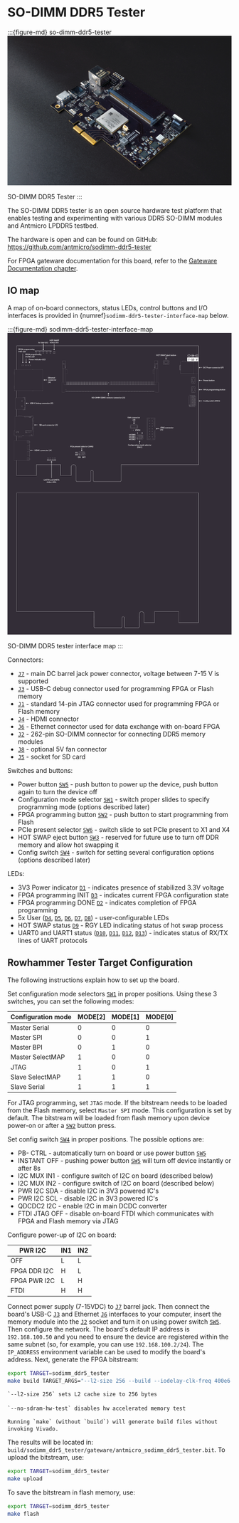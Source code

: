 # SO-DIMM DDR5 Tester

:::{figure-md} so-dimm-ddr5-tester
![SO-DIMM DDR5 Tester](images/sodimm-ddr5-tester.png)

SO-DIMM DDR5 Tester
:::

The SO-DIMM DDR5 tester is an open source hardware test platform that enables testing and experimenting with various DDR5 SO-DIMM modules and Antmicro LPDDR5 testbed.

The hardware is open and can be found on GitHub:
<https://github.com/antmicro/sodimm-ddr5-tester>

For FPGA gateware documentation for this board, refer to the [Gateware Documentation chapter](build/ddr5_tester/documentation/index.rst).

## IO map

A map of on-board connectors, status LEDs, control buttons and I/O interfaces is provided in {numref}`sodimm-ddr5-tester-interface-map` below.

:::{figure-md} sodimm-ddr5-tester-interface-map
![](images/sodimm-ddr5-tester-descriptions.png)

SO-DIMM DDR5 tester interface map
:::

Connectors:

* [`J7`](#sodimm-ddr5-tester_J7) - main DC barrel jack power connector, voltage between 7-15 V is supported
* [`J3`](#sodimm-ddr5-tester_J3) - USB-C debug connector used for programming FPGA or Flash memory
* [`J1`](#sodimm-ddr5-tester_J1) - standard 14-pin JTAG connector used for programming FPGA or Flash memory
* [`J4`](#sodimm-ddr5-tester_J4) - HDMI connector
* [`J6`](#sodimm-ddr5-tester_J6) - Ethernet connector used for data exchange with on-board FPGA
* [`J2`](#sodimm-ddr5-tester_J2) - 262-pin SO-DIMM connector for connecting DDR5 memory modules
* [`J8`](#sodimm-ddr5-tester_J8) - optional 5V fan connector
* [`J5`](#sodimm-ddr5-tester_J5) - socket for SD card

Switches and buttons:

* Power button [`SW5`](#sodimm-ddr5-tester_SW5) - push button to power up the device, push button again to turn the device off
* Configuration mode selector [`SW1`](#sodimm-ddr5-tester_SW1) - switch proper slides to specify programming mode (options described later)
* FPGA programming button [`SW2`](#sodimm-ddr5-tester_SW2) - push button to start programming from Flash
* PCIe present selector [`SW6`](#sodimm-ddr5-tester_SW6) - switch slide to set PCIe present to X1 and X4
* HOT SWAP eject button [`SW3`](#sodimm-ddr5-tester_SW3) - reserved for future use to turn off DDR memory and allow hot swapping it
* Config switch [`SW4`](#sodimm-ddr5-tester_SW4) - switch for setting several configuration options (options described later)

LEDs:

* 3V3 Power indicator [`D1`](#sodimm-ddr5-tester_D1) - indicates presence of stabilized 3.3V voltage
* FPGA programming INIT [`D3`](#sodimm-ddr5-tester_D3) - indicates current FPGA configuration state
* FPGA programming DONE [`D2`](#sodimm-ddr5-tester_D2) - indicates completion of FPGA programming
* 5x User ([`D4`](#sodimm-ddr5-tester_D4), [`D5`](#sodimm-ddr5-tester_D5), [`D6`](#sodimm-ddr5-tester_D6), [`D7`](#sodimm-ddr5-tester_D7), [`D8`](#sodimm-ddr5-tester_D8)) - user-configurable LEDs
* HOT SWAP status [`D9`](#sodimm-ddr5-tester_D9) - RGY LED indicating status of hot swap process
* UART0 and UART1 status ([`D10`](#sodimm-ddr5-tester_D10), [`D11`](#sodimm-ddr5-tester_D11), [`D12`](#sodimm-ddr5-tester_D12), [`D13`](#sodimm-ddr5-tester_D13)) - indicates status of RX/TX lines of UART protocols

## Rowhammer Tester Target Configuration

The following instructions explain how to set up the board.

Set configuration mode selectors [`SW1`](#sodimm-ddr5-tester_SW1) in proper positions.
Using these 3 switches, you can set the following modes:

| Configuration mode | MODE[2] | MODE[1] | MODE[0] |
|--------------------|---------|---------|---------|
| Master Serial      | 0       | 0       | 0       |
| Master SPI         | 0       | 0       | 1       |
| Master BPI         | 0       | 1       | 0       |
| Master SelectMAP   | 1       | 0       | 0       |
| JTAG               | 1       | 0       | 1       |
| Slave SelectMAP    | 1       | 1       | 0       |
| Slave Serial       | 1       | 1       | 1       |

For JTAG programming, set `JTAG` mode.
If the bitstream needs to be loaded from the Flash memory, select `Master SPI` mode.
This configuration is set by default.
The bitstream will be loaded from flash memory upon device power-on or after a [`SW2`](#sodimm-ddr5-tester_SW2) button press.

Set config switch [`SW4`](#sodimm-ddr5-tester_SW4) in proper positions.
The possible options are:

* PB- CTRL - automatically turn on board or use power button [`SW5`](#sodimm-ddr5-tester_SW5)
* INSTANT OFF - pushing power button [`SW5`](#sodimm-ddr5-tester_SW5) will turn off device instantly or after 8s
* I2C MUX IN1 - configure switch of I2C on board (described below)
* I2C MUX IN2 - configure switch of I2C on board (described below)
* PWR I2C SDA - disable I2C in 3V3 powered IC's
* PWR I2C SCL - disable I2C in 3V3 powered IC's
* QDCDC2 I2C - enable I2C in main DCDC converter
* FTDI JTAG OFF - disable on-board FTDI which communicates with FPGA and Flash memory via JTAG

Configure power-up of I2C on board:

| PWR I2C | IN1 | IN2 |
| ------- | --- | --- |
| OFF | L | L |
| FPGA DDR I2C | H | L |
| FPGA PWR I2C | L | H |
| FTDI | H | H |

Connect power supply (7-15VDC) to [`J7`](#sodimm-ddr5-tester_J7) barrel jack.
Then connect the board's USB-C [`J3`](#sodimm-ddr5-tester_J3) and Ethernet [`J6`](#sodimm-ddr5-tester_J6) interfaces to your computer, insert the memory module into the [`J2`](#sodimm-ddr5-tester_J2) socket and turn it on using power switch [`SW5`](#sodimm-ddr5-tester_SW5).
Then configure the network.
The board's default IP address is `192.168.100.50` and you need to ensure the device are registered within the same subnet (so, for example, you can use `192.168.100.2/24`).
The `IP_ADDRESS` environment variable can be used to modify the board's address.
Next, generate the FPGA bitstream:

```sh
export TARGET=sodimm_ddr5_tester
make build TARGET_ARGS="--l2-size 256 --build --iodelay-clk-freq 400e6 --bios-lto --rw-bios --no-sdram-hw-test"
```

```{note}
`--l2-size 256` sets L2 cache size to 256 bytes

`--no-sdram-hw-test` disables hw accelerated memory test
```

```{note}
Running `make` (without `build`) will generate build files without invoking Vivado.
```

The results will be located in: `build/sodimm_ddr5_tester/gateware/antmicro_sodimm_ddr5_tester.bit`. To upload the bitstream, use:

```sh
export TARGET=sodimm_ddr5_tester
make upload
```

To save the bitstream in flash memory, use:

```sh
export TARGET=sodimm_ddr5_tester
make flash
```

